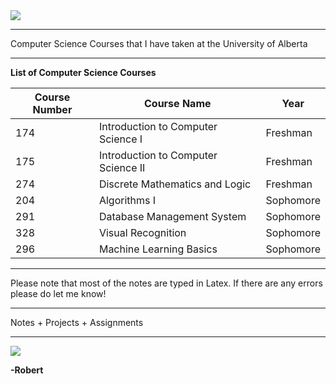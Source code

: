 <img src = "https://enterprisequartetdotcom.files.wordpress.com/2012/09/ua1txt2.jpg">
<hr>
Computer Science Courses that I have taken at the University of Alberta
<hr>

**List of Computer Science Courses**

| Course Number 	| Course Name                         	| Year      	|
|---------------	|-------------------------------------	|-----------	|
| 174           	| Introduction to Computer Science I  	| Freshman  	|
| 175           	| Introduction to Computer Science II 	| Freshman  	|
| 274           	| Discrete Mathematics and Logic      	| Freshman  	|
| 204           	| Algorithms I                        	| Sophomore 	|
| 291           	| Database Management System          	| Sophomore 	|
| 328           	| Visual Recognition                  	| Sophomore 	|
| 296           	| Machine Learning Basics             	| Sophomore 	|

<hr>
Please note that most of the notes are typed in Latex. 
If there are any errors please do let me know!
<hr>
Notes + Projects + Assignments 
<hr>
<img src = "https://64.media.tumblr.com/40b59edd2abd680f7bed3a66fbde87bf/986e5c5c593762c7-3f/s640x960/07f233eae6e29b8af8f2f6ea8f18c3d4bc5d1ab9.jpg">

**-Robert**
